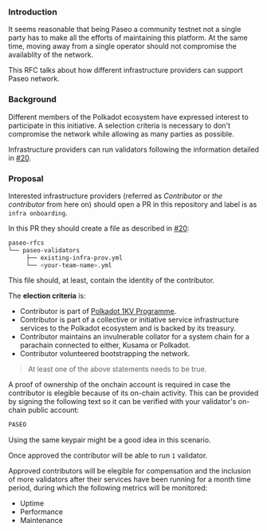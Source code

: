 ### Introduction

It seems reasonable that being Paseo a community testnet not a single party has to make all the efforts of maintaining this platform. At the same time, moving away from a single operator should not compromise the availablity of the network.

This RFC talks about how different infrastructure providers can support Paseo network.

### Background

Different members of the Polkadot ecosystem have expressed interest to participate in this initiative. A selection criteria is necessary to don't compromise the network while allowing as many parties as possible. 

Infrastructure providers can run validators following the information detailed in [#20](https://github.com/paseo-network/paseo-rfcs/issues/20).

### Proposal

Interested infrastructure providers (referred as _Contributor_ or _the contributor_ from here on) should open a PR in this repository and label is as `infra onboarding`.

In this PR they should create a file as described in [#20](https://github.com/paseo-network/paseo-rfcs/issues/20):

```bash
paseo-rfcs
└── paseo-validators
     ├── existing-infra-prov.yml
     └── <your-team-name>.yml
```
This file should, at least, contain the identity of the contributor.

The **election criteria** is:

- Contributor is part of [Polkadot 1KV Programme](https://wiki.polkadot.network/docs/thousand-validators).
- Contributor is part of a collective or initiative service infrastructure services to the Polkadot ecosystem and is backed by its treasury.
- Contributor maintains an invulnerable collator for a system chain for a parachain connected to either, Kusama or Polkadot.
- Contributor volunteered bootstrapping the network.

> At least one of the above statements needs to be true.

A proof of ownership of the onchain account is required in case the contributor is elegible because of its on-chain activity. This can be provided by signing the following text so it can be verified with your validator's on-chain public account:

```bash
PASEO
```

Using the same keypair might be a good idea in this scenario.

Once approved the contributor will be able to run `1` validator.

Approved contributors will be elegible for compensation and the inclusion of more validators after their services have been running for a month time period, during which the following metrics will be monitored:

- Uptime
- Performance
- Maintenance